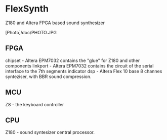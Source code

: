 # FlexSynth

Z180 and Altera FPGA based sound synthesizer

[Photo]!doc/PHOTO.JPG

## FPGA

chipset - Altera EPM7032 contains the "glue" for Z180 and other components 
linkport - Altera EPM7032 contains the circuit of the serial interface to the 7th segments indicator
dsp - Altera Flex 10 base 8 channes synteziser, with BBR sound compression.

## MCU

Z8 - the keyboard controller 

## CPU 

Z180 - sound syntesizer central processor.
